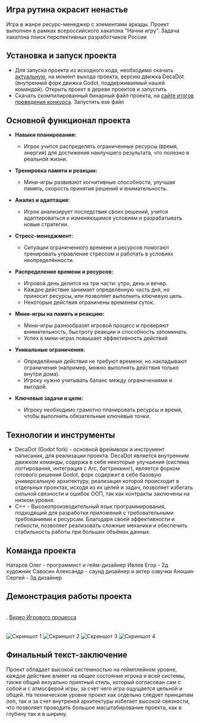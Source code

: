 ## Игра рутина окрасит ненастье
Игра в жанре ресурс-менеджер с элементами аркады. Проект выполнен в рамках всероссийского хакатона "Начни игру". Задача хакатона поиск перспективных разработчиков России 
## Установка и запуск проекта
- Для запуска проекта из исходного кода, необходимо скачать [актуальную](https://disk.yandex.ru/d/1Mk8a7urk8_scA), на момент выхода проекта, версию движка DecaDot (внутренний форк движка Godot, поддерживаемый нашей командой). Открыть проект в дереве проектов и запустить
- Скачать скомпилированный бинарный файл проекта, на  [сайте итогов проведения конкурса](https://ims.cr5.space/app/p/5Nt6Uo5H/Рутина-окрасит-ненастье/about). Запустить exe файл
## Основной функционал проекта
- **Навыки планирования:**
    - Игрок учится распределять ограниченные ресурсы (время, энергия) для достижения наилучшего результата, что полезно в реальной жизни.

- **Тренировка памяти и реакции:**
    - Мини-игры развивают когнитивные способности, улучшая память, скорость принятия решений и внимательность.

- **Анализ и адаптация:**
    - Игрок анализирует последствия своих решений, учится адаптироваться к изменяющимся условиям и разрабатывать новые стратегии.

- **Стресс-менеджмент:**
    - Ситуации ограниченного времени и ресурсов помогают тренировать управление стрессом и работать в условиях неопределённости.

- **Распределение времени и ресурсов:**
    - Игровой день делится на три части: утро, день и вечер.
    - Каждое действие занимает определённую часть дня, но приносит ресурсы, или позволяет выполнить ключевую цель.
    - Некоторые действия ограничены временем суток.

- **Мини-игры на память и реакцию:**    
    - Мини-игры разнообразят игровой процесс и проверяют внимательность, быстроту реакции и способность запоминать.
    - Успех в мини-играх повышает эффективность действий

- **Уникальные ограничения:**    
    - Определённые действия не требуют времени, но накладывают ограничения (например, можно выполнять действия только внутри дома).
    - Игроку нужно учитывать баланс между ограничениями и выгодой.

- **Ключевые задачи и цели:**  
    - Игроку необходимо грамотно планировать ресурсы и время, чтобы выполнить обязательные ключевые точки.

## Технологии и инструменты
- DecaDot (Godot fork) - основной фреймворк и инструмент написания, для реализации проекта. DecaDot является внутренним движком команды, содержа в себе некоторые улучшения (система логгирования, интеграция с Arc, багтреккинг), является форком готового решения Godot, форк содержит в себе базовую универсальную архитектуру, реализация которой происходит в отдельных проектах, исходя из их целей и задач, позволяет избегать сильной связности и ошибок ООП, так как контракты заключены на низком уровне. 
- C++ - Высокопроизводительный язык программирования, подходящий для разработки приложений с требовательными требованиями к ресурсам. Благодаря своей эффективности и гибкости, позволяет реализовать сложные механики и обеспечить стабильность работы при больших объёмах данных.
## Команда проекта
Натаров Олег - программист и гейм-дизайнер
Ивлев Егор - 2д художник
Савосин Александр - саунд дизайнер и актер озвучки
Аношин Сергей - 3д дизайнер
## Демонстрация работы проекта
<br>.
[Видео Игрового процесса](https://www.youtube.com/watch?v=XDsNBaxpsS8&embeds_referring_euri=https%3A%2F%2Fims.cr5.space%2F&source_ve_path=Mjg2NjY)
<br><br><br>
![Скриншот 1](https://fs.cr5.space/file/p-5Nt6Uo5H/06b32f57-46aa-4f4a-a6a9-85ebb6a1d6b8/thumb/1232/674/outside)
![Скриншот 2](https://fs.cr5.space/file/p-5Nt6Uo5H/2cc96454-3983-4466-bb03-74d8f5bb3eee/thumb/1232/674/outside)
![Скриншот 3](https://fs.cr5.space/file/p-5Nt6Uo5H/8208cc65-f387-4492-9a27-a9b15401f44b/thumb/1232/674/outside)
![Скриншот 4](https://fs.cr5.space/file/p-5Nt6Uo5H/17a3d8d7-4e38-4979-8115-d583ca2289c1/thumb/1232/674/outside)

## Финальный текст-заключение
Проект обладает высокой системностью на геймплейном уровне, каждое действие влияет на общее состояние игрока и всей системы, также общий визуально приятный стиль, который согласован сам с собой и с атмосферой игры, за счет чего игра ощущается цельной и общей. На техническом уровне проект как отдельно следует принципам ооп, так и за счет внутреней архитектуры избегает высокой связности, что позволяет проводить большое масштабирование проекта, как в глубину так и в ширину.

